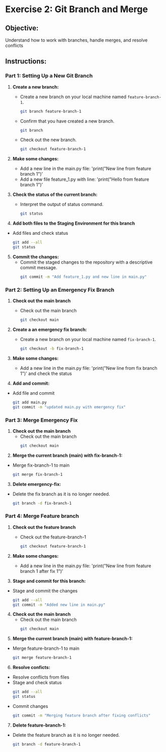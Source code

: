 # Exercise 2: Git Branch and Merge

## Objective:
Understand how to work with branches, handle merges, and resolve conflicts

## Instructions:

### Part 1: Setting Up a New Git Branch

1. **Create a new branch:**
   - Create a new branch on your local machine named `feature-branch-1`.
     ```bash
     git branch feature-branch-1
     ```
   - Confirm that you have created a new branch.
     ```bash
     git branch
     ```
   - Check out the new branch.
     ```bash
     git checkout feature-branch-1
     ``` 

2. **Make some changes:**
   - Add a new line in the main.py file: 'print("New line from feature branch 1")'
   - Add a new file feature_1.py with line: 'print("Hello from feature branch 1")'

3. **Check the status of the current branch:**
   - Interpret the output of status command.
     ```bash
     git status
     ```

4. **Add both files to the Staging Environment for this branch**
  - Add files and check status
    ```bash
    git add --all
    git status
    ```

5. **Commit the changes:**
   - Commit the staged changes to the repository with a descriptive commit message.
     ```bash
     git commit -m "Add feature_1.py and new line in main.py"
     ```

### Part 2: Setting Up an Emergency Fix Branch

1. **Check out the main branch**
   - Check out the main branch
     ```bash
     git checkout main
     ```

1. **Create a an emergency fix branch:**
   - Create a new branch on your local machine named `fix-branch-1`.
     ```bash
     git checkout -b fix-branch-1
     ```
2. **Make some changes:**
   - Add a new line in the main.py file: 'print("New line from fix branch 1")' and check the status

4. **Add and commit:**
  - Add file and commit
    ```bash
    git add main.py
    git commit -m "updated main.py with emergency fix"
    ```

### Part 3: Merge Emergency Fix 

1. **Check out the main branch**
   - Check out the main branch
     ```bash
     git checkout main
     ```
2. **Merge the current branch (main) with fix-branch-1:**
  - Merge fix-branch-1 to main
     ```bash
     git merge fix-branch-1
     ```
3. **Delete emergency-fix:**
  - Delete the fix branch as it is no longer needed.
     ```bash
     git branch -d fix-branch-1
     ```

### Part 4: Merge Feature branch

1. **Check out the feature branch**
   - Check out the feature-branch-1
     ```bash
     git checkout feature-branch-1
     ```
2. **Make some changes:**
   - Add a new line in the main.py file: 'print("New line from feature branch 1 after fix 1")'

3. **Stage and commit for this branch:**
  - Stage and commit the changes
     ```bash
     git add --all
     git commit -m "Added new line in main.py"
     ```
4. **Check out the main branch**
   - Check out the main branch
     ```bash
     git checkout main
     ```
5. **Merge the current branch (main) with feature-branch-1:**
  - Merge feature-branch-1 to main
     ```bash
     git merge feature-branch-1
     ```
6. **Resolve conficts:**
  - Resolve conflicts from files
  - Stage and check status
     ```bash
     git add --all
     git status
     ```
  - Commit changes
    ```bash
    git commit -m "Merging feature branch after fixing conflicts"
    ```
7. **Delete feature-branch-1:**
  - Delete the feature branch as it is no longer needed.
     ```bash
     git branch -d feature-branch-1
     ```